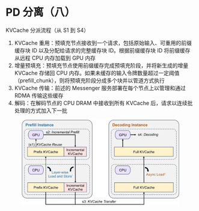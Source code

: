 # PD 分离（八）
KVCache 分派流程（从 S1 到 S4）
1. KVCache 重用：预填充节点接收到一个请求，包括原始输入、可重用的前缀缓存块 ID 以及分配给请求的完整缓存块 ID。根据前缀缓存块 ID 将前缀缓存从远程 CPU 内存加载到 GPU 内存
2. 增量预填充：预填充节点使用前缀缓存完成预填充阶段，并将新生成的增量 KVCache 存储回 CPU 内存。如果未缓存的输入令牌数量超过一定阈值（prefill_chunk），则将预填充阶段分成多个块并以管道方式执行
3. KVCache 传输：前述的 Messenger 服务部署在每个节点上以管理和通过 RDMA 传输这些缓存
4. 解码：在解码节点的 CPU DRAM 中接收到所有 KVCache 后，请求以连续批处理的方式加入下一批

<div style="text-align: center"><img src="../../assets/img-24.jpeg" width="420px" style="display: inline;"/></div>
